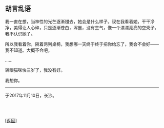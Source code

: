 ## 胡言乱语

我一直在想，当神性的光芒逐渐褪去，她会是什么样子。现在我看着她，干干净净，美得让人心碎，只是逐渐苍白，浑噩，没有生气，像一个漂漂亮亮的空壳子。我不认识她了。

所以我看着你，隔着两列桌椅，我想哪一天终于终于把你给忘了，我会不会好——我不知道。大概不会吧。

……

转眼猫咪快三岁了，我没有好。

我想你。

------

于2017年11月10日，长沙。

<br>

<br>

[[返回]](../../../../sites/proses/多余的话.md)
